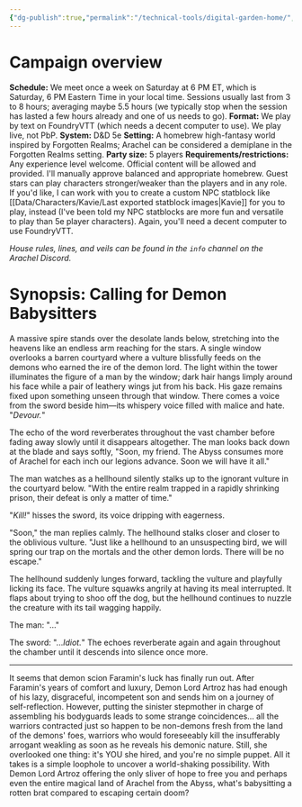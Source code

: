 ```yaml
---
{"dg-publish":true,"permalink":"/technical-tools/digital-garden-home/","tags":["gardenEntry"],"updated":"2023-10-30T06:00:52.225-04:00"}
---
```


# Campaign overview
**Schedule:** We meet once a week on Saturday at 6 PM ET, which is Saturday, 6 PM Eastern Time in your local time. Sessions usually last from 3 to 8 hours; averaging maybe 5.5 hours (we typically stop when the session has lasted a few hours already and one of us needs to go).
**Format:** We play by text on FoundryVTT (which needs a decent computer to use). We play live, not PbP.
**System:** D&D 5e
**Setting:** A homebrew high-fantasy world inspired by Forgotten Realms; Arachel can be considered a demiplane in the Forgotten Realms setting.
**Party size:** 5 players
**Requirements/restrictions:** Any experience level welcome. Official content will be allowed and provided. I'll manually approve balanced and appropriate homebrew. Guest stars can play characters stronger/weaker than the players and in any role. If you'd like, I can work with you to create a custom NPC statblock like [[Data/Characters/Kavie/Last exported statblock images\|Kavie]] for you to play, instead (I've been told my NPC statblocks are more fun and versatile to play than 5e player characters). Again, you'll need a decent computer to use FoundryVTT.

*House rules, lines, and veils can be found in the `info` channel on the Arachel Discord.*
# Synopsis: Calling for Demon Babysitters
A massive spire stands over the desolate lands below, stretching into the heavens like an endless arm reaching for the stars. A single window overlooks a barren courtyard where a vulture blissfully feeds on the demons who earned the ire of the demon lord. The light within the tower illuminates the figure of a man by the window; dark hair hangs limply around his face while a pair of leathery wings jut from his back. His gaze remains fixed upon something unseen through that window. There comes a voice from the sword beside him—its whispery voice filled with malice and hate. "*Devour.*"

The echo of the word reverberates throughout the vast chamber before fading away slowly until it disappears altogether. The man looks back down at the blade and says softly, "Soon, my friend. The Abyss consumes more of Arachel for each inch our legions advance. Soon we will have it all."

The man watches as a hellhound silently stalks up to the ignorant vulture in the courtyard below. "With the entire realm trapped in a rapidly shrinking prison, their defeat is only a matter of time."

"*Kill!*" hisses the sword, its voice dripping with eagerness.

"Soon," the man replies calmly. The hellhound stalks closer and closer to the oblivious vulture. "Just like a hellhound to an unsuspecting bird, we will spring our trap on the mortals and the other demon lords. There will be no escape."

The hellhound suddenly lunges forward, tackling the vulture and playfully licking its face. The vulture squawks angrily at having its meal interrupted. It flaps about trying to shoo off the dog, but the hellhound continues to nuzzle the creature with its tail wagging happily.

The man: "..."

The sword: "...*Idiot.*" The echoes reverberate again and again throughout the chamber until it descends into silence once more.

---
It seems that demon scion Faramin's luck has finally run out. After Faramin's years of comfort and luxury, Demon Lord Artroz has had enough of his lazy, disgraceful, incompetent son and sends him on a journey of self-reflection. However, putting the sinister stepmother in charge of assembling his bodyguards leads to some strange coincidences... all the warriors contracted just so happen to be non-demons fresh from the land of the demons' foes, warriors who would foreseeably kill the insufferably arrogant weakling as soon as he reveals his demonic nature. Still, she overlooked one thing: it's YOU she hired, and you're no simple puppet. All it takes is a simple loophole to uncover a world-shaking possibility. With Demon Lord Artroz offering the only sliver of hope to free you and perhaps even the entire magical land of Arachel from the Abyss, what's babysitting a rotten brat compared to escaping certain doom?

